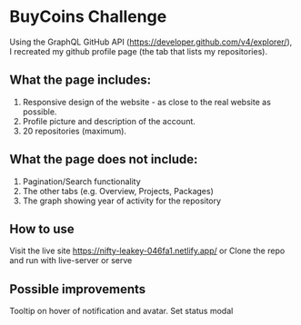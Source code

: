 # BuyCoins Challenge
Using the GraphQL GitHub API (https://developer.github.com/v4/explorer/), I recreated my github profile page (the tab that lists my repositories).

## What the page includes:
1. Responsive design of the website - as close to the real website as possible.
2. Profile picture and description of the account.
3. 20 repositories (maximum).

## What the page does not include:
1. Pagination/Search functionality
2. The other tabs (e.g. Overview, Projects, Packages)
3. The graph showing year of activity for the repository

## How to use
Visit the live site https://nifty-leakey-046fa1.netlify.app/ or 
Clone the repo and run with live-server or serve

## Possible improvements
Tooltip on hover of notification and avatar. Set status modal
